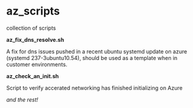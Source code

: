 # az_scripts
collection of scripts

**az_fix_dns_resolve.sh**

A fix for dns issues pushed in a recent ubuntu systemd update on azure (systemd 237-3ubuntu10.54), should be used as a template when in customer environments.

**az_check_an_init.sh**

Script to verify accerated networking has finished initializing on Azure

*and the rest!*
